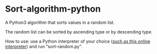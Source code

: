# Sort-algorithm-python
A Python3 algorithm that sorts values in a random list.

The random list can be sorted by ascending type or by descending type.

How to use: use a Python interpreter of your choice (<a href="https://www.programiz.com/python-programming/online-compiler/">such as this online interpreter</a>) and run "sort-random.py".
